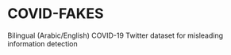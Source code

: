 # COVID-FAKES
Bilingual (Arabic/English) COVID-19 Twitter dataset for misleading information detection
